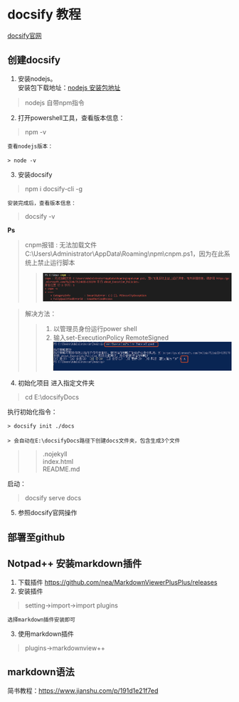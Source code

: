 # docsify 教程
[docsify官网](https://docsify.js.org/)  
## 创建docsify
1. 安装nodejs。  
安装包下载地址：[nodejs 安装包地址](https://nodejs.org/zh-cn/download/) 
> nodejs 自带npm指令  
2. 打开powershell工具，查看版本信息：
> npm -v  

	查看nodejs版本：  

	> node -v  
  
3. 安装docsify  
> npm i docsify-cli -g  

	安装完成后，查看版本信息：  
	
> docsify -v

 **Ps**
> cnpm报错 : 无法加载文件 C:\Users\Administrator\AppData\Roaming\npm\cnpm.ps1，因为在此系统上禁止运行脚本  
>> ![错误](pics/train/t1.png)  

> 解决方法：
>> 1. 以管理员身份运行power shell  
>> 2. 输入set-ExecutionPolicy RemoteSigned  
>> ![错误](pics/train/t2.png)  

4. 初始化项目 
进入指定文件夹
> cd E:\docsifyDocs   
 
执行初始化指令： 

	> docsify init ./docs

	> 会自动在E:\docsifyDocs路径下创建docs文件夹，包含生成3个文件  
>> .nojekyll  
>> index.html  
>> README.md

启动：
> docsify serve docs

5. 参照docsify官网操作

## 部署至github

## Notpad++ 安装markdown插件
1. 下载插件
https://github.com/nea/MarkdownViewerPlusPlus/releases
2. 安装插件
> setting->import->import plugins  

	选择markdown插件安装即可

3. 使用markdown插件
> plugins->markdownview++

## markdown语法
简书教程：https://www.jianshu.com/p/191d1e21f7ed



